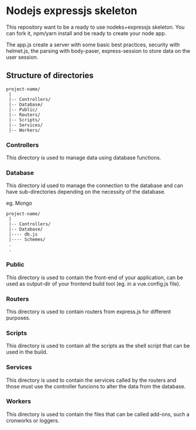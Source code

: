 # Nodejs expressjs skeleton

This repository want to be a ready to use nodeks+expressjs skeleton.
You can fork it, npm/yarn install and be ready to create your node app.

The app.js create a server with some basic best practices, security with helmet.js, the parsing with body-paser, express-session to store data on the user session.

## Structure of directories

```
project-name/
 |
 |-- Controllers/
 |-- Database/
 |-- Public/
 |-- Routers/
 |-- Scripts/
 |-- Services/
 |-- Workers/
```

### Controllers
This directory is used to manage data using database functions.

### Database
This directory id used to manage the connection to the database and can have sub-directories depending on the necessity of the database.

eg. Mongo

```
project-name/
 |
 |-- Controllers/
 |-- Database/
 |---- db.js
 |---- Schemes/
 .
 .
```

### Public
This directory is used to contain the front-end of your application, can be used as output-dir of your frontend build tool (eg. in a vue.config.js file).

### Routers
This directory is used to contain routers from express.js for different purposes.

### Scripts
This directory is used to contain all the scripts as the shell script that can be used in the build.

### Services
This directory is used to contain the services called by the routers and those must use the controller funcions to alter the data from the database.
### Workers
This directory is used to contain the files that can be called add-ons, such a cronworks or loggers.

